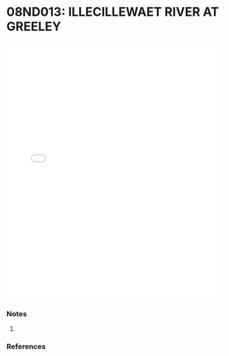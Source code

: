 # 08ND013: ILLECILLEWAET RIVER AT GREELEY

<iframe src="/_static/stations/08ND013_fdc.html" width="100%" height="600" frameborder="0"></iframe>

### Notes
1. 

### References

